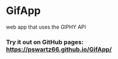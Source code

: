 # GifApp
web app that uses the GIPHY API

### Try it out on GitHub pages: https://pswartz66.github.io/GifApp/
